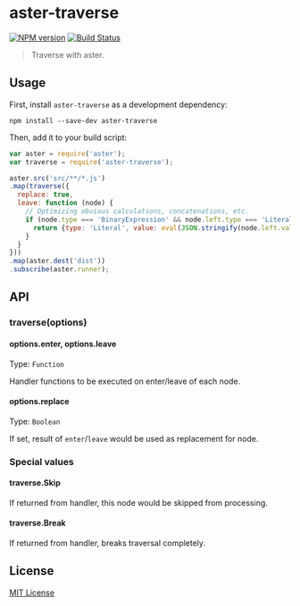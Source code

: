 # aster-traverse
[![NPM version][npm-image]][npm-url]
[![Build Status][travis-image]][travis-url]

> Traverse with aster.

## Usage

First, install `aster-traverse` as a development dependency:

```shell
npm install --save-dev aster-traverse
```

Then, add it to your build script:

```javascript
var aster = require('aster');
var traverse = require('aster-traverse');

aster.src('src/**/*.js')
.map(traverse({
  replace: true,
  leave: function (node) {
    // Optimizing obvious calculations, concatenations, etc.
    if (node.type === 'BinaryExpression' && node.left.type === 'Literal' && node.right.type === 'Literal') {
      return {type: 'Literal', value: eval(JSON.stringify(node.left.value) + node.operator + JSON.stringify(node.right.value))};
    }
  }
}))
.map(aster.dest('dist'))
.subscribe(aster.runner);
```

## API

### traverse(options)

#### options.enter, options.leave
Type: `Function`

Handler functions to be executed on enter/leave of each node.

#### options.replace
Type: `Boolean`

If set, result of `enter`/`leave` would be used as replacement for node.

### Special values

#### traverse.Skip

If returned from handler, this node would be skipped from processing.

#### traverse.Break

If returned from handler, breaks traversal completely.

## License

[MIT License](http://en.wikipedia.org/wiki/MIT_License)

[npm-url]: https://npmjs.org/package/aster-traverse
[npm-image]: https://badge.fury.io/js/aster-traverse.png

[travis-url]: http://travis-ci.org/asterjs/aster-traverse
[travis-image]: https://secure.travis-ci.org/asterjs/aster-traverse.png?branch=master
